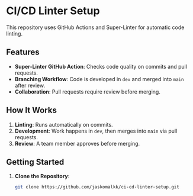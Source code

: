 # CI/CD Linter Setup

This repository uses GitHub Actions and Super-Linter for automatic code linting.

## Features

- **Super-Linter GitHub Action**: Checks code quality on commits and pull requests.
- **Branching Workflow**: Code is developed in `dev` and merged into `main` after review.
- **Collaboration**: Pull requests require review before merging.

## How It Works

1. **Linting**: Runs automatically on commits.
2. **Development**: Work happens in `dev`, then merges into `main` via pull requests.
3. **Review**: A team member approves before merging.

## Getting Started

1. **Clone the Repository**:
   ```bash
   git clone https://github.com/jaskomalkk/ci-cd-linter-setup.git
